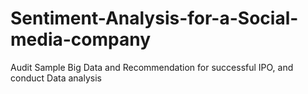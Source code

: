 # Sentiment-Analysis-for-a-Social-media-company
Audit Sample Big Data and Recommendation for successful IPO, and conduct Data analysis
